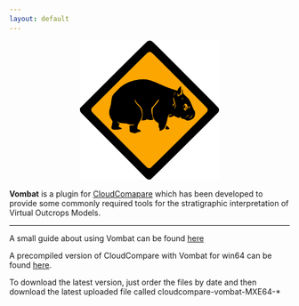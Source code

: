```yaml
---
layout: default
---
```


<div style="text-align:center"><img src ="https://raw.githubusercontent.com/luca-penasa/vombat/master/icons/vombat.png" width="250" /></div>

**Vombat** is a plugin for [CloudComapare](http://www.danielgm.net/cc/) which has been developed to provide some commonly required tools  for the stratigraphic interpretation of Virtual Outcrops Models.

---

A small guide about using Vombat can be found [here](guide.md)

A precompiled version of CloudCompare with Vombat for win64 can be found [here](https://ns392452.ip-176-31-109.eu/owncloud/index.php/s/8ZaUXaG3bGiYbKg).

To download the latest version, just order the files by date and then download the latest uploaded file called cloudcompare-vombat-MXE64-*


 